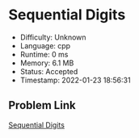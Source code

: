 # Sequential Digits

- Difficulty: Unknown
- Language: cpp
- Runtime: 0 ms
- Memory: 6.1 MB
- Status: Accepted
- Timestamp: 2022-01-23 18:56:31

## Problem Link
[Sequential Digits](https://leetcode.com/problems/sequential-digits)

